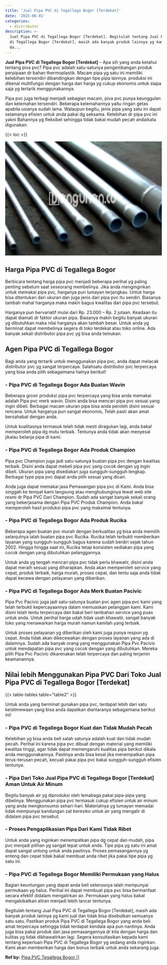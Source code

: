 ```yaml
---
title: 'Jual Pipa PVC di Tegallega Bogor [Terdekat]'
date: '2025-06-01'
categories:
  - distributor
description: >-
  Jual Pipa PVC di Tegallega Bogor [Terdekat]. Begitulah tentang Jual Pipa PVC
  di Tegallega Bogor [Terdekat], masih ada banyak produk lainnya yg kami jual
  da...
---
```


**Jual Pipa PVC di Tegallega Bogor \[Terdekat\]** – Apa sih yang anda ketahui tentang piva pvc? Pipa pvc adalah satu-satunya pengembangan produk perpipaan dr bahan thermoplastik. Macam pipa yg satu ini memiliki kelebihan tersendiri dibandingkan dengan tipe pipa lainnya. produksi ini dikenal multifungsi dengan harga dan harga yg cukup ekonomis untuk siapa saja yg tertarik menggunakannya.

Pipa pvc juga terbagi menjadi sebagian macam, piva pvc punya keunggulan dan kelemahan tersendiri. Beberapa kelemahannya yaitu ringan getas apabila usianya sudah lama. Walaupun begitu, jenis pipa yang satu ini dapat selamanya efisien untuk anda pakai dg seksama. Kelebihan dr pipa pvc ini yakni Bahannya yg fleksibel sehingga tidak bakal mudah pecah andaikata digunakan.

{{< toc >}}

![Jual Pipa PVC di Tegallega Bogor [Terdekat]](/images/jaul-pipa-pvc-21.png)

## Harga Pipa PVC di Tegallega Bogor

Berbicara tentang harga pipa pvc menjadi beberapa perihal yg paling penting sebelum saat seseorang membelinya. Jika anda menginginkan untuk memakai pipa pvc, harganya pun lumayan terjangkau. Untuk harga bisa ditentukan dari ukuran dan juga jenis dari pipa pvc itu sendiri. Biasanya tambah mahal harganya maka makin bagus kwalitas dari pipa pvc tersebut.

Harganya pun bervariatif mulai dari Rp. 23.000 – Rp. 2 jutaan. Keadaan itu dapat diamati dr faktor ukuran pipa. Biasanya makin begitu banyak ukuran yg dibutuhkan maka nilai harganya akan tambah besar. Untuk anda yg berminat dapat membelinya segera di toko terdekat atau toko online. Ada banyak sekali distributor pipa pvc yg bisa anda temukan.

## Agen Pipa PVC di Tegallega Bogor

Bagi anda yang tertarik untuk menggunakan pipa pvc, anda dapat melacak distributor pvc yg sangat terpercaya. Salahsatu distributor pvc terpercaya yang bisa anda pilih sebagaimana halnya berikut!

### \- Pipa PVC di Tegallega Bogor Ada Buatan Wavin

Beberapa grosir produksi pipa pvc terpercaya yang bisa anda memakai adalah Pipa pvc merk wavin. Disini anda bisa mencari pipa pvc sesuai yang ingin dibeli. Berbagai macam ukuran pipa bisa anda peroleh disini sesuai rencana. Untuk harganya pun sangat ekonomis, Telah pasti akan amat bersahabat dengan anda.

Untuk kualitasnya termasuk telah tidak mesti diragukan lagi, anda bakal memperoleh pipa dg mutu terbaik. Tentunya anda tidak akan menyesal jikalau belanja pipa di kami.

### \- Pipa PVC di Tegallega Bogor Ada Produk Champion

Pipa pvc Champion juga jadi satu-satunya buatan pipa pvc dengan kwalitas terbaik. Disini anda dapat mebeli pipa pvc yang cocok dengan yg ingin dibeli. Ukuran pipa yang disediakan juga sungguh-sungguh lengkap. Berbagai type pipa pvc dapat anda pilih sesuai yang dicari.

Anda juga dapat memakai jasa Pemasangan pipa pvc di Kami. Anda bisa singgah ke tempat kami langsung atau menghubunginya lewat web site resmi dr Pipa PVC Dari Champion. Sudah ada sangat banyak sekali orang yang bekerjasama dengan Pipa PVC Produk Champion. Anda bakal memperoleh hasil produksi pipa pvc yang maksimal tentunya.

### \- Pipa PVC di Tegallega Bogor Ada Produk Rucika

Beberapa agen buatan pvc murah dengan berkualitas yg bisa anda memilih selanjutnya ialah buatan pipa pvc Rucika. Rucika telah terbukti memberikan layanan yang sungguh-sungguh bagus karena sudah berdiri sejak tahun 2002. Hingga hingga saat ini, Rucika tetap konsisten sediakan pipa yang cocok dengan yang dibutuhkan pelanggannya.

Untuk anda yg tengah mencari pipa pvc tidak perlu khawatir, disini anda dapat meraih sesuai yang diharapkan. Anda akan memperoleh service yang cepat, produk terbaik, harga murah, proses cepat, dan tentu saja anda tidak dapat kecewa dengan pelayanan yang diberikan.

### \- Pipa PVC di Tegallega Bogor Ada Merk Buatan Pacivic

Pipa Pvc Pacivic juga jadi satu-satunya buatan pvc agen pipa pvc kami yang telah terbukti kepercayaannya dalam memuaskan pelanggan kami. Kami disini telah tentu terpercaya dan bakal beri tambahan service yang puas untuk anda. Untuk perihal harga udah tidak usah khawatir, sangat banyak toko yang menawarkan harga murah namun kamilah yang terbaik.

Untuk proses pelayanan yg diberikan oleh kami juga punya respon yg cepat. Anda tidak akan dikecewakan dengan proses layanan yang ada di dalamnya. Sudah ada banyak orang yang menggunakan Pipa Pvc Pacivic untuk mendapatan pipa pvc yang cocok dengan yang dibutuhkan. Mereka pilih Pipa Pvc Pacivic dikarenakan telah terpercaya dan paling terjamin keamanannya.

## Nilai lebih Menggunakan Pipa PVC Dari Toko Jual Pipa PVC di Tegallega Bogor \[Terdekat\]

{{< table-tables table="table2" >}}

Untuk anda yang berminat gunakan pipa pvc, terdapat lebih dari satu keistimewaan yang bisa anda dapatkan diantaranya sebagaimana berikut ini!

### \- Pipa PVC di Tegallega Bogor Kuat dan Tidak Mudah Pecah

Kelebihan yg bisa anda beli salah satunya adalah kuat dan tidak mudah pecah. Perihal ini karena pipa pvc dibuat dengan material yang memiliki kwalitas tinggi, agar tidak dapat memengaruhi kualitas pipa berikut dikala anda menggunakannya. Pastinya anda bisa kesal jika menempatkan pipa terus-terusan pecah, kecuali pakai pipa pvc bakal sungguh-sungguh efisien tentunya.

### \- Pipa Dari Toko Jual Pipa PVC di Tegallega Bogor \[Terdekat\] Aman Untuk Air Minum

Begitu banyak air yg diproduksi oleh lemabaga pakai pipa-pipa yang dibelinya. Menggunakan pipa pvc termasuk cukup efisien untuk air minum yang anda mengkonsumsi sehari-hari. Materialnya yg lumayan memadai tidak mempunyai kandungan zat beresiko untuk air yang mengalir di didalam pipa pvc tersebut.

### \- Proses Pengaplikasian Pipa Dari Kami Tidak Ribet

Untuk anda yang inginkan menempatkan pipa dg cepat dan mudah, pipa pvc menjadi pilihan yg sangat tepat untuk anda. Tipe pipa yg satu ini amat dapat sangat untung untuk anda pastinya. Proses pemasangannya yg enteng dan cepat tidak bakal membuat anda ribet jika pakai tipe pipa yg satu ini.

### \- Pipa PVC di Tegallega Bogor Memiliki Permukaan yang Halus

Bagian keuntungan yang dapat anda beli seterusnya ialah mempunyai permukaan yg halus. Perihal ini dapat membuat pipa pvc bisa bermanfaat secara efektif didalam mengalirkan air. Permukaan yang halus bakal mengakibatkan aliran menjadi lebih lancar tentunya.

Begitulah tentang Jual Pipa PVC di Tegallega Bogor \[Terdekat\], masih ada banyak produk lainnya yg kami jual dan tidak bisa disebutkan semuanya satu satu. Pastikan produk Pipa PVC di Tegallega Bogor yang anda beli amat terpercaya sehingga tidak terdapat kendala apa pun nantinya. Anda juga bisa pakai produk dan jasa pemasangannya dr kita dengan harga dan kulitas yg tidak dikhawatirkan lagi. Segera konsultasikan kepada kami tentang keperluan Pipa PVC di Tegallega Bogor yg sedang anda inginkan. Kami akan memberikan harga dan bonus terbaik untuk anda sekarang juga.

**Ref by:** [Pipa PVC Tegallega Bogor []](https://id.wikipedia.org/wiki/Pipa)
